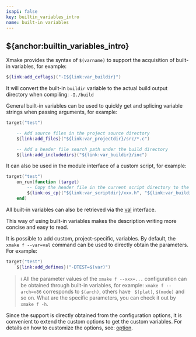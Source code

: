 ```yaml
---
isapi: false
key: builtin_variables_intro
name: built-in variables
---
```


## ${anchor:builtin_variables_intro}

Xmake provides the syntax of `$(varname)` to support the acquisition of built-in variables, for example:

```lua
${link:add_cxflags}("-I${link:var_buildir}")
```

It will convert the built-in `buildir` variable to the actual build output directory when compiling: `-I./build`

General built-in variables can be used to quickly get and splicing variable strings when passing arguments, for example:

```lua
target("test")

    -- Add source files in the project source directory
    ${link:add_files}("${link:var_projectdir}/src/*.c")

    -- Add a header file search path under the build directory
    ${link:add_includedirs}("${link:var_buildir}/inc")
```

It can also be used in the module interface of a custom script, for example:

```lua
target("test")
    on_run(function (target)
        -- Copy the header file in the current script directory to the output directory
        ${link:os_cp}("${link:var_scriptdir}/xxx.h", "${link:var_buildir}/inc")
    end)
```

All built-in variables can also be retrieved via the [val](#val) interface.

This way of using built-in variables makes the description writing more concise and easy to read.

It is possible to add custom, project-specific, variables. By default, the `xmake f --var=val` command can be used to directly obtain the parameters. For example:

```lua
target("test")
    ${link:add_defines}("-DTEST=$(var)")
```

> ℹ️ All the parameter values of the `xmake f --xxx=...` configuration can be obtained through built-in variables, for example: `xmake f --arch=x86` corresponds to `$(arch)`, others have ` $(plat)`, `$(mode)` and so on. What are the specific parameters, you can check it out by `xmake f -h`.

Since the support is directly obtained from the configuration options, it is convenient to extend the custom options to get the custom variables. For details on how to customize the options, see: [option](#option).
